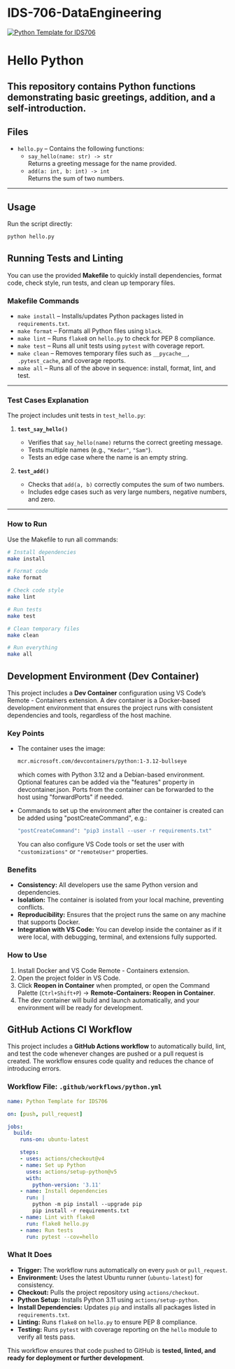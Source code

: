 

# IDS-706-DataEngineering

[![Python Template for IDS706](https://github.com/pb0104/IDS706/actions/workflows/main.yml/badge.svg)](https://github.com/pb0104/IDS706/actions/workflows/main.yml)

# Hello Python

This repository contains Python functions demonstrating basic greetings, addition, and a self-introduction. 
---

## Files

- `hello.py` – Contains the following functions:
  - `say_hello(name: str) -> str`  
    Returns a greeting message for the name provided.
  - `add(a: int, b: int) -> int`  
    Returns the sum of two numbers.

---

## Usage

Run the script directly:

```bash
python hello.py
```

## Running Tests and Linting

You can use the provided **Makefile** to quickly install dependencies, format code, check style, run tests, and clean up temporary files.

### Makefile Commands

- `make install` – Installs/updates Python packages listed in `requirements.txt`.  
- `make format` – Formats all Python files using `black`.  
- `make lint` – Runs `flake8` on `hello.py` to check for PEP 8 compliance.  
- `make test` – Runs all unit tests using `pytest` with coverage report.  
- `make clean` – Removes temporary files such as `__pycache__`, `.pytest_cache`, and coverage reports.  
- `make all` – Runs all of the above in sequence: install, format, lint, and test.

---

### Test Cases Explanation

The project includes unit tests in `test_hello.py`:

1. **`test_say_hello()`**
   - Verifies that `say_hello(name)` returns the correct greeting message.  
   - Tests multiple names (e.g., `"Kedar"`, `"Sam"`).  
   - Tests an edge case where the name is an empty string.

2. **`test_add()`**
   - Checks that `add(a, b)` correctly computes the sum of two numbers.  
   - Includes edge cases such as very large numbers, negative numbers, and zero.

---

### How to Run

Use the Makefile to run all commands:

```bash
# Install dependencies
make install

# Format code
make format

# Check code style
make lint

# Run tests
make test

# Clean temporary files
make clean

# Run everything
make all
```

## Development Environment (Dev Container)

This project includes a **Dev Container** configuration using VS Code’s Remote - Containers extension. A dev container is a Docker-based development environment that ensures the project runs with consistent dependencies and tools, regardless of the host machine.

### Key Points

- The container uses the image:
  ```bash
  mcr.microsoft.com/devcontainers/python:1-3.12-bullseye
  ```

  which comes with Python 3.12 and a Debian-based environment. Optional features can be added via the "features" property in devcontainer.json. Ports from the container can be forwarded to the host using "forwardPorts" if needed.

- Commands to set up the environment after the container is created can be added using "postCreateCommand", e.g.:
  ```bash 
  "postCreateCommand": "pip3 install --user -r requirements.txt"
  ```

  You can also configure VS Code tools or set the user with `"customizations"` or `"remoteUser"` properties.

### Benefits

- **Consistency:** All developers use the same Python version and dependencies.  
- **Isolation:** The container is isolated from your local machine, preventing conflicts.  
- **Reproducibility:** Ensures that the project runs the same on any machine that supports Docker.  
- **Integration with VS Code:** You can develop inside the container as if it were local, with debugging, terminal, and extensions fully supported.

### How to Use

1. Install Docker and VS Code Remote - Containers extension.  
2. Open the project folder in VS Code.  
3. Click **Reopen in Container** when prompted, or open the Command Palette (`Ctrl+Shift+P`) → **Remote-Containers: Reopen in Container**.  
4. The dev container will build and launch automatically, and your environment will be ready for development.


## GitHub Actions CI Workflow

This project includes a **GitHub Actions workflow** to automatically build, lint, and test the code whenever changes are pushed or a pull request is created. The workflow ensures code quality and reduces the chance of introducing errors.

### Workflow File: `.github/workflows/python.yml`

```yaml
name: Python Template for IDS706

on: [push, pull_request]

jobs:
  build:
    runs-on: ubuntu-latest

    steps:
    - uses: actions/checkout@v4
    - name: Set up Python
      uses: actions/setup-python@v5
      with:
        python-version: '3.11'
    - name: Install dependencies
      run: |
        python -m pip install --upgrade pip
        pip install -r requirements.txt
    - name: Lint with flake8
      run: flake8 hello.py
    - name: Run tests
      run: pytest --cov=hello
```

### What It Does

- **Trigger:** The workflow runs automatically on every `push` or `pull_request`.  
- **Environment:** Uses the latest Ubuntu runner (`ubuntu-latest`) for consistency.  
- **Checkout:** Pulls the project repository using `actions/checkout`.  
- **Python Setup:** Installs Python 3.11 using `actions/setup-python`.  
- **Install Dependencies:** Updates `pip` and installs all packages listed in `requirements.txt`.  
- **Linting:** Runs `flake8` on `hello.py` to ensure PEP 8 compliance.  
- **Testing:** Runs `pytest` with coverage reporting on the `hello` module to verify all tests pass.  

This workflow ensures that code pushed to GitHub is **tested, linted, and ready for deployment or further development**.


